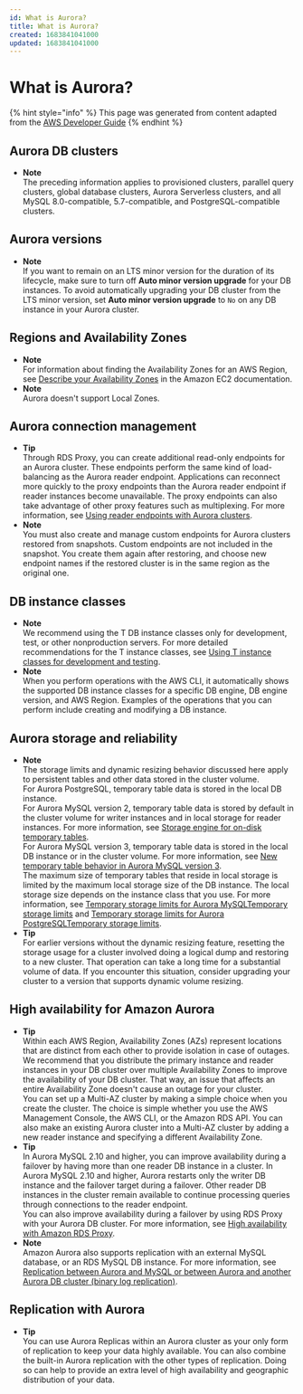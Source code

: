 ```yaml
---
id: What is Aurora?
title: What is Aurora?
created: 1683841041000
updated: 1683841041000
---
```

# What is Aurora?

{% hint style="info" %}
This page was generated from content adapted from the [AWS Developer Guide](https://github.com/awsdocs/amazon-aurora-user-guide.git)
{% endhint %}

## Aurora DB clusters

- **Note**  
The preceding information applies to provisioned clusters, parallel query clusters, global database clusters, Aurora Serverless clusters, and all MySQL 8\.0\-compatible, 5\.7\-compatible, and PostgreSQL\-compatible clusters\.


## Aurora versions

- **Note**  
If you want to remain on an LTS minor version for the duration of its lifecycle, make sure to turn off **Auto minor version upgrade** for your DB instances\. To avoid automatically upgrading your DB cluster from the LTS minor version, set **Auto minor version upgrade** to `No` on any DB instance in your Aurora cluster\.


## Regions and Availability Zones

- **Note**  
For information about finding the Availability Zones for an AWS Region, see [Describe your Availability Zones](https://docs.aws.amazon.com/AWSEC2/latest/UserGuide/using-regions-availability-zones.html#availability-zones-describe) in the Amazon EC2 documentation\.
- **Note**  
Aurora doesn't support Local Zones\.


## Aurora connection management

- **Tip**  
 Through RDS Proxy, you can create additional read\-only endpoints for an Aurora cluster\. These endpoints perform the same kind of load\-balancing as the Aurora reader endpoint\. Applications can reconnect more quickly to the proxy endpoints than the Aurora reader endpoint if reader instances become unavailable\. The proxy endpoints can also take advantage of other proxy features such as multiplexing\. For more information, see [Using reader endpoints with Aurora clusters](rds-proxy-endpoints.md#rds-proxy-endpoints-reader)\.
- **Note**  
 You must also create and manage custom endpoints for Aurora clusters restored from snapshots\. Custom endpoints are not included in the snapshot\. You create them again after restoring, and choose new endpoint names if the restored cluster is in the same region as the original one\.


## DB instance classes

- **Note**  
We recommend using the T DB instance classes only for development, test, or other nonproduction servers\. For more detailed recommendations for the T instance classes, see [Using T instance classes for development and testing](AuroraMySQL.BestPractices.md#AuroraMySQL.BestPractices.T2Medium)\.
- **Note**  
When you perform operations with the AWS CLI, it automatically shows the supported DB instance classes for a specific DB engine, DB engine version, and AWS Region\. Examples of the operations that you can perform include creating and modifying a DB instance\.


## Aurora storage and reliability

- **Note**  
The storage limits and dynamic resizing behavior discussed here apply to persistent tables and other data stored in the cluster volume\.   
For Aurora PostgreSQL, temporary table data is stored in the local DB instance\.  
For Aurora MySQL version 2, temporary table data is stored by default in the cluster volume for writer instances and in local storage for reader instances\. For more information, see [Storage engine for on\-disk temporary tables](AuroraMySQL.CompareMySQL57.md#AuroraMySQL.StorageEngine57)\.  
For Aurora MySQL version 3, temporary table data is stored in the local DB instance or in the cluster volume\. For more information, see [New temporary table behavior in Aurora MySQL version 3](ams3-temptable-behavior.md)\.  
The maximum size of temporary tables that reside in local storage is limited by the maximum local storage size of the DB instance\. The local storage size depends on the instance class that you use\. For more information, see [Temporary storage limits for Aurora MySQLTemporary storage limits](AuroraMySQL.Managing.Performance.md#AuroraMySQL.Managing.TempStorage) and [Temporary storage limits for Aurora PostgreSQLTemporary storage limits](AuroraPostgreSQL.Managing.md#AuroraPostgreSQL.Managing.TempStorage)\.
- **Tip**  
For earlier versions without the dynamic resizing feature, resetting the storage usage for a cluster involved doing a logical dump and restoring to a new cluster\. That operation can take a long time for a substantial volume of data\. If you encounter this situation, consider upgrading your cluster to a version that supports dynamic volume resizing\.


## High availability for Amazon Aurora

- **Tip**  
Within each AWS Region, Availability Zones \(AZs\) represent locations that are distinct from each other to provide isolation in case of outages\. We recommend that you distribute the primary instance and reader instances in your DB cluster over multiple Availability Zones to improve the availability of your DB cluster\. That way, an issue that affects an entire Availability Zone doesn't cause an outage for your cluster\.   
You can set up a Multi\-AZ cluster by making a simple choice when you create the cluster\. The choice is simple whether you use the AWS Management Console, the AWS CLI, or the Amazon RDS API\. You can also make an existing Aurora cluster into a Multi\-AZ cluster by adding a new reader instance and specifying a different Availability Zone\.
- **Tip**  
 In Aurora MySQL 2\.10 and higher, you can improve availability during a failover by having more than one reader DB instance in a cluster\. In Aurora MySQL 2\.10 and higher, Aurora restarts only the writer DB instance and the failover target during a failover\. Other reader DB instances in the cluster remain available to continue processing queries through connections to the reader endpoint\.   
You can also improve availability during a failover by using RDS Proxy with your Aurora DB cluster\. For more information, see [High availability with Amazon RDS Proxy](#Concepts.AuroraHighAvailability.Proxy)\.
- **Note**  
Amazon Aurora also supports replication with an external MySQL database, or an RDS MySQL DB instance\. For more information, see [Replication between Aurora and MySQL or between Aurora and another Aurora DB cluster \(binary log replication\)](AuroraMySQL.Replication.MySQL.md)\.


## Replication with Aurora

- **Tip**  
 You can use Aurora Replicas within an Aurora cluster as your only form of replication to keep your data highly available\. You can also combine the built\-in Aurora replication with the other types of replication\. Doing so can help to provide an extra level of high availability and geographic distribution of your data\.

